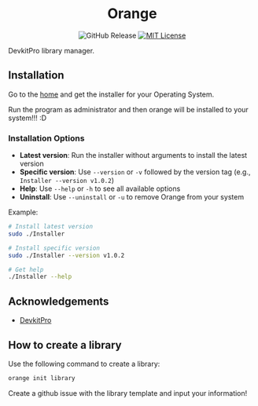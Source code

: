 

<center>

# Orange

![GitHub Release](https://img.shields.io/github/v/release/orange-3ds/orange) [![MIT License](https://img.shields.io/badge/License-MIT-green.svg)](https://choosealicense.com/licenses/mit/) 

</center>

DevkitPro library manager.




## Installation

Go to the [home](https://orange.collinsoftware.dev/) and get the installer for your Operating System.

Run the program as administrator and then orange will be installed to your system!!! :D

### Installation Options

- **Latest version**: Run the installer without arguments to install the latest version
- **Specific version**: Use `--version` or `-v` followed by the version tag (e.g., `Installer --version v1.0.2`)
- **Help**: Use `--help` or `-h` to see all available options
- **Uninstall**: Use `--uninstall` or `-u` to remove Orange from your system

Example:
```bash
# Install latest version
sudo ./Installer

# Install specific version
sudo ./Installer --version v1.0.2

# Get help
./Installer --help
```

## Acknowledgements

 - [DevkitPro](https://github.com/devkitpro)

## How to create a library

Use the following command to create a library:
```bash
orange init library
```

Create a github issue with the library template and input your information!


